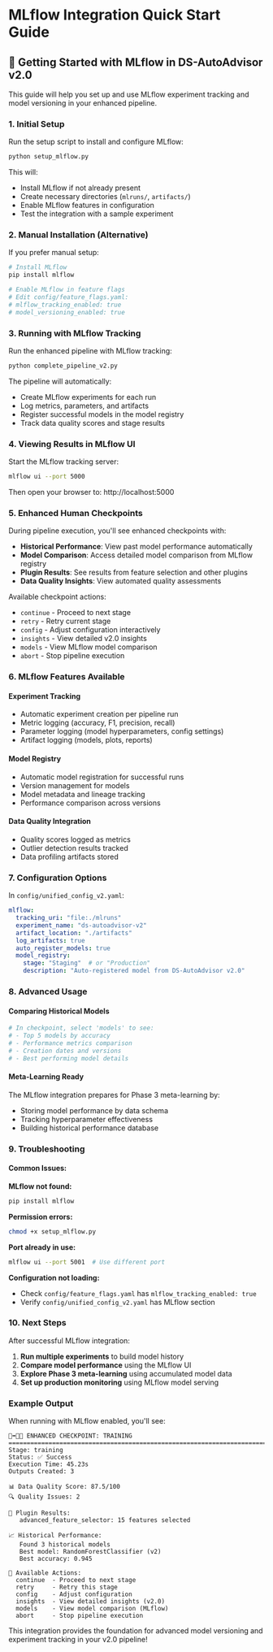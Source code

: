 # MLflow Integration Quick Start Guide

## 🚀 Getting Started with MLflow in DS-AutoAdvisor v2.0

This guide will help you set up and use MLflow experiment tracking and model versioning in your enhanced pipeline.

### 1. Initial Setup

Run the setup script to install and configure MLflow:

```bash
python setup_mlflow.py
```

This will:
- Install MLflow if not already present
- Create necessary directories (`mlruns/`, `artifacts/`)
- Enable MLflow features in configuration
- Test the integration with a sample experiment

### 2. Manual Installation (Alternative)

If you prefer manual setup:

```bash
# Install MLflow
pip install mlflow

# Enable MLflow in feature flags
# Edit config/feature_flags.yaml:
# mlflow_tracking_enabled: true
# model_versioning_enabled: true
```

### 3. Running with MLflow Tracking

Run the enhanced pipeline with MLflow tracking:

```bash
python complete_pipeline_v2.py
```

The pipeline will automatically:
- Create MLflow experiments for each run
- Log metrics, parameters, and artifacts
- Register successful models in the model registry
- Track data quality scores and stage results

### 4. Viewing Results in MLflow UI

Start the MLflow tracking server:

```bash
mlflow ui --port 5000
```

Then open your browser to: http://localhost:5000

### 5. Enhanced Human Checkpoints

During pipeline execution, you'll see enhanced checkpoints with:

- **Historical Performance**: View past model performance automatically
- **Model Comparison**: Access detailed model comparison from MLflow registry
- **Plugin Results**: See results from feature selection and other plugins
- **Data Quality Insights**: View automated quality assessments

Available checkpoint actions:
- `continue` - Proceed to next stage
- `retry` - Retry current stage
- `config` - Adjust configuration interactively
- `insights` - View detailed v2.0 insights
- `models` - View MLflow model comparison
- `abort` - Stop pipeline execution

### 6. MLflow Features Available

#### Experiment Tracking
- Automatic experiment creation per pipeline run
- Metric logging (accuracy, F1, precision, recall)
- Parameter logging (model hyperparameters, config settings)
- Artifact logging (models, plots, reports)

#### Model Registry
- Automatic model registration for successful runs
- Version management for models
- Model metadata and lineage tracking
- Performance comparison across versions

#### Data Quality Integration
- Quality scores logged as metrics
- Outlier detection results tracked
- Data profiling artifacts stored

### 7. Configuration Options

In `config/unified_config_v2.yaml`:

```yaml
mlflow:
  tracking_uri: "file:./mlruns"
  experiment_name: "ds-autoadvisor-v2"
  artifact_location: "./artifacts"
  log_artifacts: true
  auto_register_models: true
  model_registry:
    stage: "Staging"  # or "Production"
    description: "Auto-registered model from DS-AutoAdvisor v2.0"
```

### 8. Advanced Usage

#### Comparing Historical Models
```python
# In checkpoint, select 'models' to see:
# - Top 5 models by accuracy
# - Performance metrics comparison
# - Creation dates and versions
# - Best performing model details
```

#### Meta-Learning Ready
The MLflow integration prepares for Phase 3 meta-learning by:
- Storing model performance by data schema
- Tracking hyperparameter effectiveness
- Building historical performance database

### 9. Troubleshooting

#### Common Issues:

**MLflow not found:**
```bash
pip install mlflow
```

**Permission errors:**
```bash
chmod +x setup_mlflow.py
```

**Port already in use:**
```bash
mlflow ui --port 5001  # Use different port
```

**Configuration not loading:**
- Check `config/feature_flags.yaml` has `mlflow_tracking_enabled: true`
- Verify `config/unified_config_v2.yaml` has MLflow section

### 10. Next Steps

After successful MLflow integration:

1. **Run multiple experiments** to build model history
2. **Compare model performance** using the MLflow UI
3. **Explore Phase 3 meta-learning** using accumulated model data
4. **Set up production monitoring** using MLflow model serving

### Example Output

When running with MLflow enabled, you'll see:

```
🤖➡️👨‍💻 ENHANCED CHECKPOINT: TRAINING
================================================================================
Stage: training
Status: ✅ Success
Execution Time: 45.23s
Outputs Created: 3

📊 Data Quality Score: 87.5/100
🔍 Quality Issues: 2

🔌 Plugin Results:
   advanced_feature_selector: 15 features selected

📈 Historical Performance:
   Found 3 historical models
   Best model: RandomForestClassifier (v2)
   Best accuracy: 0.945

🔧 Available Actions:
  continue  - Proceed to next stage
  retry     - Retry this stage
  config    - Adjust configuration
  insights  - View detailed insights (v2.0)
  models    - View model comparison (MLflow)
  abort     - Stop pipeline execution
```

This integration provides the foundation for advanced model versioning and experiment tracking in your v2.0 pipeline!
